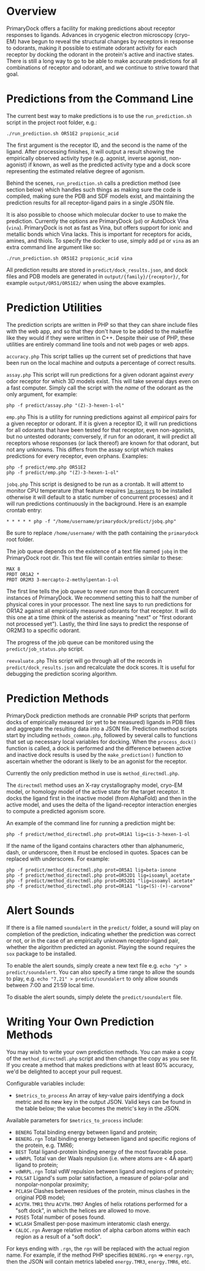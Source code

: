 
# Overview

PrimaryDock offers a facility for making predictions about receptor responses to ligands. Advances in cryogenic electron
microscopy (cryo-EM) have begun to reveal the structural changes by receptors in response to odorants, making it possible
to estimate odorant activity for each receptor by docking the odorant in the protein's active and inactive states. There
is still a long way to go to be able to make accurate predictions for all combinations of receptor and odorant, and we
continue to strive toward that goal.


# Predictions from the Command Line

The current best way to make predictions is to use the `run_prediction.sh` script in the project root folder, e.g.:

```
./run_prediction.sh OR51E2 propionic_acid
```

The first argument is the receptor ID, and the second is the name of the ligand. After processing finishes, it will output
a result showing the empirically observed activity type (e.g. agonist, inverse agonist, non-agonist) if known, as well as
the predicted activity type and a dock score representing the estimated relative degree of agonism.

Behind the scenes, `run_prediction.sh` calls a prediction method (see section below) which handles such things as making
sure the code is compiled, making sure the PDB and SDF models exist, and maintaining the prediction results for all
receptor-ligand pairs in a single JSON file.

It is also possible to choose which molecular docker to use to make the prediction. Currently the options are PrimaryDock
(`pd`) or AutoDock Vina (`vina`). PrimaryDock is not as fast as Vina, but offers support for ionic and metallic bonds which
Vina lacks. This is important for receptors for acids, amines, and thiols. To specify the docker to use, simply add `pd`
or `vina` as an extra command line argument like so:

```
./run_prediction.sh OR51E2 propionic_acid vina
```

All prediction results are stored in `predict/dock_results.json`, and dock files and PDB models are generated in
`output/{family}/{receptor}/`, for example `output/OR51/OR51E2/` when using the above examples.


# Prediction Utilities

The prediction scripts are written in PHP so that they can share include files with the web app, and so that they don't
have to be added to the makefile like they would if they were written in C++. Despite their use of PHP, these utilities
are entirely command line tools and not web pages or web apps.

`accuracy.php`
This script tallies up the current set of predictions that have been run on the local machine and outputs a percentage of
correct results.

`assay.php`
This script will run predictions for a given odorant against *every* odor receptor for which 3D models exist. This will
take several days even on a fast computer. Simply call the script with the *name* of the odorant as the only argument,
for example:

```
php -f predict/assay.php "(Z)-3-hexen-1-ol"
```

`emp.php`
This is a utility for running predictions against all *empirical* pairs for a given receptor or odorant. If it is given
a receptor ID, it will run predictions for all odorants that have been tested for that receptor, even non-agonists, but
no untested odorants; conversely, if run for an odorant, it will predict all receptors whose responses (or lack thereof)
are known for that odorant, but not any unknowns. This differs from the assay script which makes predictions for every
receptor, even orphans. Examples:

```
php -f predict/emp.php OR51E2
php -f predict/emp.php "(Z)-3-hexen-1-ol"
```

`jobq.php`
This script is designed to be run as a crontab. It will attemt to monitor CPU temperature (that feature requires
[`lm-sensors`](https://github.com/lm-sensors/lm-sensors) to be installed otherwise it will default to a static number of concurrent processes) and it will run
predictions continuously in the background. Here is an example crontab entry:

```
* * * * * php -f "/home/username/primarydock/predict/jobq.php"
```
Be sure to replace `/home/username/` with the path containing the `primarydock` root folder.

The job queue depends on the existence of a text file named `jobq` in the PrimaryDock root dir. This text file will contain
entries similar to these:

```
MAX 8
PRDT OR1A2 *
PRDT OR2M3 3-mercapto-2-methylpentan-1-ol
```

The first line tells the job queue to never run more than 8 concurrent instances of PrimaryDock. We recommend setting this
to half the number of physical cores in your processor. The next line says to run predictions for OR1A2 against all
empirically measured odorants for that receptor. It will do this one at a time (think of the asterisk as meaning "next" or
"first odorant not processed yet"). Lastly, the third line says to predict the response of OR2M3 to a specific odorant.

The progress of the job queue can be monitored using the `predict/job_status.php` script.

`reevaluate.php`
This script will go through all of the records in `predict/dock_results.json` and recalculate the dock scores. It is useful
for debugging the prediction scoring algorithm.


# Prediction Methods

PrimaryDock prediction methods are cronnable PHP scripts that perform docks of empirically measured (or yet to be measured)
ligands in PDB files and aggregate the resulting data into a JSON file. Prediction method scripts start by including
`methods_common.php`, followed by several calls to functions that set up necessary local variables for docking. When the
`process_dock()` function is called, a dock is performed and the difference between active and inactive dock results is
used by the `make_prediction()` function to ascertain whether the odorant is likely to be an agonist for the receptor.

Currently the only prediction method in use is `method_directmdl.php`.

The `directmdl` method uses an X-ray crystallography model, cryo-EM model, or homology model of the active state for the target
receptor. It docks the ligand first in the inactive model (from AlphaFold) and then in the active model, and uses the delta
of the ligand-receptor interaction energies to compute a predicted agonism score.

An example of the command line for running a prediction might be:

```
php -f predict/method_directmdl.php prot=OR1A1 lig=cis-3-hexen-1-ol
```

If the name of the ligand contains characters other than alphanumeric, dash, or underscore, then it must be enclosed in quotes.
Spaces can be replaced with underscores. For example:

```
php -f predict/method_directmdl.php prot=OR5A1 lig=beta-ionone
php -f predict/method_directmdl.php prot=OR52D1 lig=isoamyl_acetate
php -f predict/method_directmdl.php prot=OR52D1 "lig=isoamyl acetate"
php -f predict/method_directmdl.php prot=OR1A1 "lig=(S)-(+)-carvone"
```


# Alert Sounds

If there is a file named `soundalert` in the `predict/` folder, a sound will play on completion of the prediction,
indicating whether the prediction was correct or not, or in the case of an empirically unknown receptor-ligand pair,
whether the algorithm predicted an agonist. Playing the sound requires the `sox` package to be installed.

To enable the alert sounds, simply create a new text file e.g. `echo "y" > predict/soundalert`. You can also specify
a time range to allow the sounds to play, e.g. `echo "7,21" > predict/soundalert` to only allow sounds between 7:00 and
21:59 local time.

To disable the alert sounds, simply delete the `predict/soundalert` file.


# Writing Your Own Prediction Methods

You may wish to write your own prediction methods. You can make a copy of the `method_directmdl.php` script and then
change the copy as you see fit. If you create a method that makes predictions with at least 80% accuracy, we'd be
delighted to accept your pull request.

Configurable variables include:
- `$metrics_to_process`   An array of key-value pairs identifying a dock metric and its new key in the output JSON.
                          Valid keys can be found in the table below; the value becomes the metric's key in the JSON.

Available parameters for `$metrics_to_process` include:
- `BENERG`                Total binding energy between ligand and protein;
- `BENERG.rgn`            Total binding energy between ligand and specific regions of the protein, e.g. TMR6;
- `BEST`                  Total ligand-protein binding energy of the most favorable pose.
- `vdWRPL`                Total van der Waals repulsion (i.e. where atoms are < 4Å apart) ligand to protein;
- `vdWRPL.rgn`            Total vdW repulsion between ligand and regions of protein;
- `POLSAT`                Ligand's sum polar satisfaction, a measure of polar-polar and nonpolar-nonpolar proximity;
- `PCLASH`                Clashes between residues of the protein, minus clashes in the original PDB model;
- `ACVTH.TMR1` thru `ACVTH.TMR7`
                          Angles of helix rotations performed for a "soft dock", in which the helices are allowed to move.
- `POSES`                 Total number of poses found.
- `WCLASH`                Smallest per-pose maximum interatomic clash energy.
- `CALOC.rgn`             Average relative motion of alpha carbon atoms within each region as a result of a "soft dock".

For keys ending with `.rgn`, the `rgn` will be replaced with the actual region name. For example, if the method PHP
specifies `BENERG.rgn` => `energy.rgn`, then the JSON will contain metrics labeled `energy.TMR3`, `energy.TMR6`, etc.




